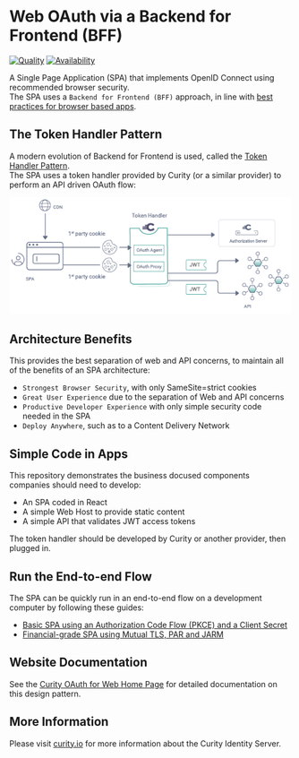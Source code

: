 # Web OAuth via a Backend for Frontend (BFF)

[![Quality](https://img.shields.io/badge/quality-experiment-red)](https://curity.io/resources/code-examples/status/)
[![Availability](https://img.shields.io/badge/availability-source-blue)](https://curity.io/resources/code-examples/status/)

A Single Page Application (SPA) that implements OpenID Connect using recommended browser security.\
The SPA uses a `Backend for Frontend (BFF)` approach, in line with [best practices for browser based apps](https://datatracker.ietf.org/doc/html/draft-ietf-oauth-browser-based-apps).

## The Token Handler Pattern

A modern evolution of Backend for Frontend is used, called the [Token Handler Pattern](https://curity.io/resources/learn/the-token-handler-pattern/).\
The SPA uses a token handler provided by Curity (or a similar provider) to perform an API driven OAuth flow:

![Logical Components](/doc/logical-components.png)

## Architecture Benefits

This provides the best separation of web and API concerns, to maintain all of the benefits of an SPA architecture:

- `Strongest Browser Security`, with only SameSite=strict cookies
- `Great User Experience` due to the separation of Web and API concerns
- `Productive Developer Experience` with only simple security code needed in the SPA
- `Deploy Anywhere`, such as to a Content Delivery Network

## Simple Code in Apps

This repository demonstrates the business docused components companies should need to develop:

- An SPA coded in React
- A simple Web Host to provide static content
- A simple API that validates JWT access tokens

The token handler should be developed by Curity or another provider, then plugged in.

## Run the End-to-end Flow

The SPA can be quickly run in an end-to-end flow on a development computer by following these guides:

- [Basic SPA using an Authorization Code Flow (PKCE) and a Client Secret](/doc/Basic.md)
- [Financial-grade SPA using Mutual TLS, PAR and JARM](/doc/Financial.md)

## Website Documentation

See the [Curity OAuth for Web Home Page](https://curity.io/product/token-service/oauth-for-web/) for detailed documentation on this design pattern.

## More Information

Please visit [curity.io](https://curity.io/) for more information about the Curity Identity Server.


